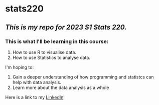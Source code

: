 # **stats220**

## *This is my repo for 2023 S1 Stats 220.*

### This is what I'll be learning in this course:
1. How to use R to visualise data.
2. How to use Statistics to analyse data.

I'm hoping to:
1. Gain a deeper understanding of how programming and statistcs can help with data analysis.
2. Learn more about the data analysis as a whole

Here is a link to my [LinkedIn](https://www.linkedin.com/in/yvonne-liew-25b6131b3/)!
